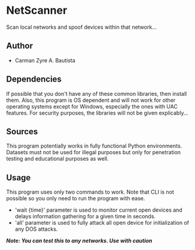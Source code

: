 # NetScanner
Scan local networks and spoof devices within that network...

## Author
- Carman Zyre A. Bautista

## Dependencies
If possible that you don't have any of these common libraries, then install them. Also, this program is OS dependent and will not work for other operating systems except for Windows, especially the ones with UAC features. For security purposes, the libraries will not be given explicably...

## Sources
This program potentially works in fully functional Python environments. Datasets must not be used for illegal purposes but only for penetration testing and educational purposes as well.  

## Usage
This program uses only two commands to work. Note that CLI is not possible so you only need to run the program with ease.
- 'wait {time}' parameter is used to monitor current open devices and delays information gathering for a given time in seconds.
- 'all' parameter is used to fully attack all open device for initialization of any DOS attacks.

***Note: You can test this to any networks. Use with caution***
